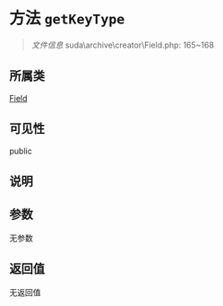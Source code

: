 # 方法 `getKeyType`

> *文件信息* suda\archive\creator\Field.php: 165~168

## 所属类 

[Field](../Field.md)

## 可见性

public

## 说明



## 参数


无参数


## 返回值

无返回值
